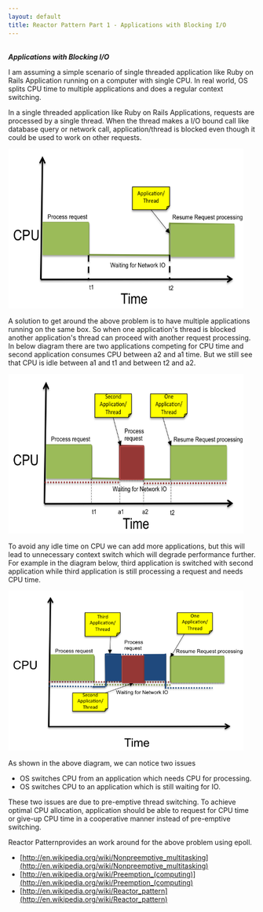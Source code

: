 ```yaml
---
layout: default
title: Reactor Pattern Part 1 - Applications with Blocking I/O
---
```


<br/>
<b><i>Applications with Blocking I/O</i></b>

I am assuming a simple scenario of single threaded application like Ruby on Rails Application running on a computer with single CPU. In real world, OS splits CPU time to multiple applications and does a regular context switching.
       
In a single threaded application like Ruby on Rails Applications, requests are processed by a single thread. When the thread makes a I/O bound call like database query or network call, application/thread is blocked even though it could be used to work on other requests.

<img class="article-img" border="0" height="325" width="480" src="/images/blog/SingleThread.png" class="" style="display: inline-block;">

A solution to get around the above problem is to have multiple applications running on the same box. So when one application's thread is blocked another application's thread can proceed with another request processing. In below diagram there are two applications competing for CPU time and second application consumes CPU between a2 and a1 time. But we still see that CPU is idle between a1 and t1 and between t2 and a2.

<img class="article-img" border="0" height="325" width="480" src="/images/blog/TwoThreads.png" class="" style="display: inline-block;">

To avoid any idle time on CPU we can add more applications, but this will lead to unnecessary context switch which will degrade performance further. For example in the diagram below, third application is switched with second application while third application is still processing a request and needs CPU time.

<img class="article-img" border="0" height="325" width="480" src="/images/blog/ThreeThreads.png" class="" style="display: inline-block;">

As shown in the above diagram, we can notice two issues
*	OS switches CPU from an application which needs CPU for processing.
*	OS switches CPU to an application which is still waiting for IO. 


These two issues are due to pre-emptive thread switching. To achieve optimal CPU allocation, application should be able to request for CPU time or give-up CPU time in a cooperative manner instead of pre-emptive switching. 

Reactor Patternprovides an work around for the above problem using epoll.

*	[http://en.wikipedia.org/wiki/Nonpreemptive_multitasking](http://en.wikipedia.org/wiki/Nonpreemptive_multitasking)
*	[http://en.wikipedia.org/wiki/Preemption_(computing)](http://en.wikipedia.org/wiki/Preemption_(computing)
*	[http://en.wikipedia.org/wiki/Reactor_pattern](http://en.wikipedia.org/wiki/Reactor_pattern)
